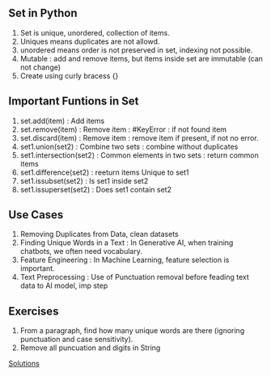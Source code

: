 
## Set in Python
1. Set is unique, unordered, collection of  items.
2. Uniques means duplicates are not allowd.
3. unordered means order is not preserved in set, indexing not possible.
4. Mutable : add and remove items, but items inside set are immutable (can not change)
5. Create using curly bracess {}

## Important Funtions in Set
1. set.add(item) : Add items 
2. set.remove(item) : Remove item :  #KeyError : if not found item
3. set.discard(item) : Remove item : remove item if present, if not no error.
4. set1.union(set2) : Combine two sets : combine without duplicates
5. set1.intersection(set2) : Common elements in two sets : return common items
6. set1.difference(set2) : reeturn items  Unique to set1
7. set1.issubset(set2) : Is set1 inside set2
8. set1.issuperset(set2) : Does  set1 contain set2


## Use Cases
1. Removing Duplicates from Data, clean datasets
2. Finding Unique Words in a Text : In Generative AI, when training chatbots, we often need vocabulary.
3. Feature Engineering : In Machine Learning, feature selection is important.
4. Text Preprocessing : Use of Punctuation removal before feading text data to AI model, imp step


## Exercises
1. From a paragraph, find how many unique words are there (ignoring punctuation and case sensitivity).
2. Remove all puncuation and digits in String


[Solutions](sets_exercise.py)
